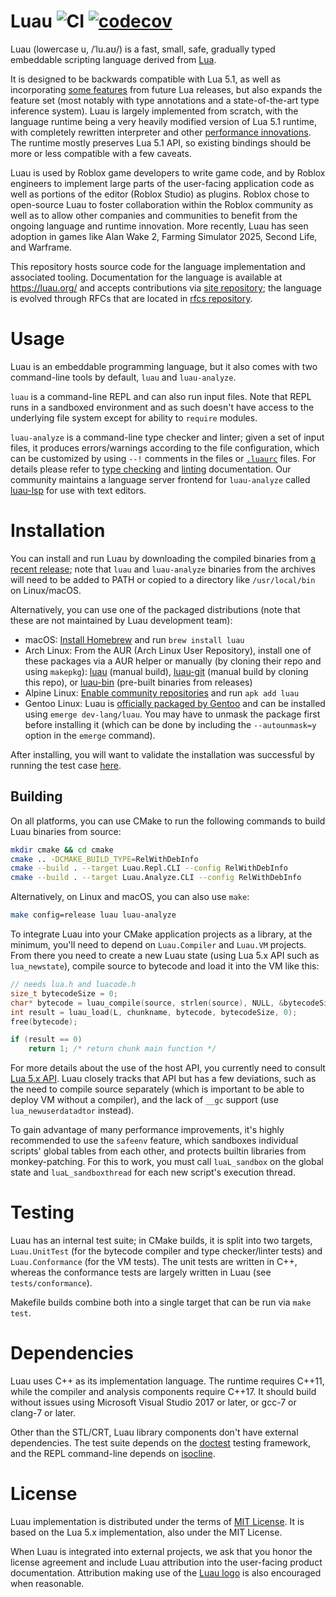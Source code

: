 Luau ![CI](https://github.com/luau-lang/luau/actions/workflows/build.yml/badge.svg) [![codecov](https://codecov.io/gh/luau-lang/luau/branch/master/graph/badge.svg)](https://codecov.io/gh/luau-lang/luau)
====

Luau (lowercase u, /ˈlu.aʊ/) is a fast, small, safe, gradually typed embeddable scripting language derived from [Lua](https://lua.org).

It is designed to be backwards compatible with Lua 5.1, as well as incorporating [some features](https://luau.org/compatibility) from future Lua releases, but also expands the feature set (most notably with type annotations and a state-of-the-art type inference system). Luau is largely implemented from scratch, with the language runtime being a very heavily modified version of Lua 5.1 runtime, with completely rewritten interpreter and other [performance innovations](https://luau.org/performance). The runtime mostly preserves Lua 5.1 API, so existing bindings should be more or less compatible with a few caveats.

Luau is used by Roblox game developers to write game code, and by Roblox engineers to implement large parts of the user-facing application code as well as portions of the editor (Roblox Studio) as plugins. Roblox chose to open-source Luau to foster collaboration within the Roblox community as well as to allow other companies and communities to benefit from the ongoing language and runtime innovation. More recently, Luau has seen adoption in games like Alan Wake 2, Farming Simulator 2025, Second Life, and Warframe.

This repository hosts source code for the language implementation and associated tooling. Documentation for the language is available at https://luau.org/ and accepts contributions via [site repository](https://github.com/luau-lang/site); the language is evolved through RFCs that are located in [rfcs repository](https://github.com/luau-lang/rfcs).

# Usage

Luau is an embeddable programming language, but it also comes with two command-line tools by default, `luau` and `luau-analyze`.

`luau` is a command-line REPL and can also run input files. Note that REPL runs in a sandboxed environment and as such doesn't have access to the underlying file system except for ability to `require` modules.

`luau-analyze` is a command-line type checker and linter; given a set of input files, it produces errors/warnings according to the file configuration, which can be customized by using `--!` comments in the files or [`.luaurc`](https://rfcs.luau.org/config-luaurc) files. For details please refer to [type checking]( https://luau.org/typecheck) and [linting](https://luau.org/lint) documentation. Our community maintains a language server frontend for `luau-analyze` called [luau-lsp](https://github.com/JohnnyMorganz/luau-lsp) for use with text editors.

# Installation

You can install and run Luau by downloading the compiled binaries from [a recent release](https://github.com/luau-lang/luau/releases); note that `luau` and `luau-analyze` binaries from the archives will need to be added to PATH or copied to a directory like `/usr/local/bin` on Linux/macOS.

Alternatively, you can use one of the packaged distributions (note that these are not maintained by Luau development team):

- macOS: [Install Homebrew](https://docs.brew.sh/Installation) and run `brew install luau`
- Arch Linux: From the AUR (Arch Linux User Repository), install one of these packages via a AUR helper or manually (by cloning their repo and using ``makepkg``): [luau](https://aur.archlinux.org/packages/luau) (manual build), [luau-git](https://aur.archlinux.org/packages/luau-git) (manual build by cloning this repo), or [luau-bin](https://aur.archlinux.org/packages/luau-bin) (pre-built binaries from releases)
- Alpine Linux: [Enable community repositories](https://wiki.alpinelinux.org/w/index.php?title=Enable_Community_Repository) and run `apk add luau`
- Gentoo Linux: Luau is [officially packaged by Gentoo](https://packages.gentoo.org/packages/dev-lang/luau) and can be installed using `emerge dev-lang/luau`. You may have to unmask the package first before installing it (which can be done by including the `--autounmask=y` option in the `emerge` command).

After installing, you will want to validate the installation was successful by running the test case [here](https://luau.org/getting-started).

## Building

On all platforms, you can use CMake to run the following commands to build Luau binaries from source:

```sh
mkdir cmake && cd cmake
cmake .. -DCMAKE_BUILD_TYPE=RelWithDebInfo
cmake --build . --target Luau.Repl.CLI --config RelWithDebInfo
cmake --build . --target Luau.Analyze.CLI --config RelWithDebInfo
```

Alternatively, on Linux and macOS, you can also use `make`:

```sh
make config=release luau luau-analyze
```

To integrate Luau into your CMake application projects as a library, at the minimum, you'll need to depend on `Luau.Compiler` and `Luau.VM` projects. From there you need to create a new Luau state (using Lua 5.x API such as `lua_newstate`), compile source to bytecode and load it into the VM like this:

```cpp
// needs lua.h and luacode.h
size_t bytecodeSize = 0;
char* bytecode = luau_compile(source, strlen(source), NULL, &bytecodeSize);
int result = luau_load(L, chunkname, bytecode, bytecodeSize, 0);
free(bytecode);

if (result == 0)
    return 1; /* return chunk main function */
```

For more details about the use of the host API, you currently need to consult [Lua 5.x API](https://www.lua.org/manual/5.1/manual.html#3). Luau closely tracks that API but has a few deviations, such as the need to compile source separately (which is important to be able to deploy VM without a compiler), and the lack of `__gc` support (use `lua_newuserdatadtor` instead).

To gain advantage of many performance improvements, it's highly recommended to use the `safeenv` feature, which sandboxes individual scripts' global tables from each other, and protects builtin libraries from monkey-patching. For this to work, you must call `luaL_sandbox` on the global state and `luaL_sandboxthread` for each new script's execution thread.

# Testing

Luau has an internal test suite; in CMake builds, it is split into two targets, `Luau.UnitTest` (for the bytecode compiler and type checker/linter tests) and `Luau.Conformance` (for the VM tests). The unit tests are written in C++, whereas the conformance tests are largely written in Luau (see `tests/conformance`).

Makefile builds combine both into a single target that can be run via `make test`.

# Dependencies

Luau uses C++ as its implementation language. The runtime requires C++11, while the compiler and analysis components require C++17. It should build without issues using Microsoft Visual Studio 2017 or later, or gcc-7 or clang-7 or later.

Other than the STL/CRT, Luau library components don't have external dependencies. The test suite depends on the [doctest](https://github.com/onqtam/doctest) testing framework, and the REPL command-line depends on [isocline](https://github.com/daanx/isocline).

# License

Luau implementation is distributed under the terms of [MIT License](https://github.com/luau-lang/luau/blob/master/LICENSE.txt). It is based on the Lua 5.x implementation, also under the MIT License.

When Luau is integrated into external projects, we ask that you honor the license agreement and include Luau attribution into the user-facing product documentation. Attribution making use of the [Luau logo](https://github.com/luau-lang/site/blob/master/logo.svg) is also encouraged when reasonable.

